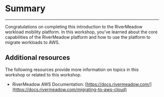 # Summary
---
Congratulations on completing this introduction to the RiverMeadow workload mobility platform. In this workshop, you've learned about the core capabilities of the RiverMeadow platform and how to use the platform to migrate workloads to AWS.

## Additional resources

The following resources provide more information on topics in this workshop or related to this workshop.


* RiverMeadow AWS Documentation: [https://docs.rivermeadow.com/](https://docs.rivermeadow.com/migrating-to-aws-cloud)
